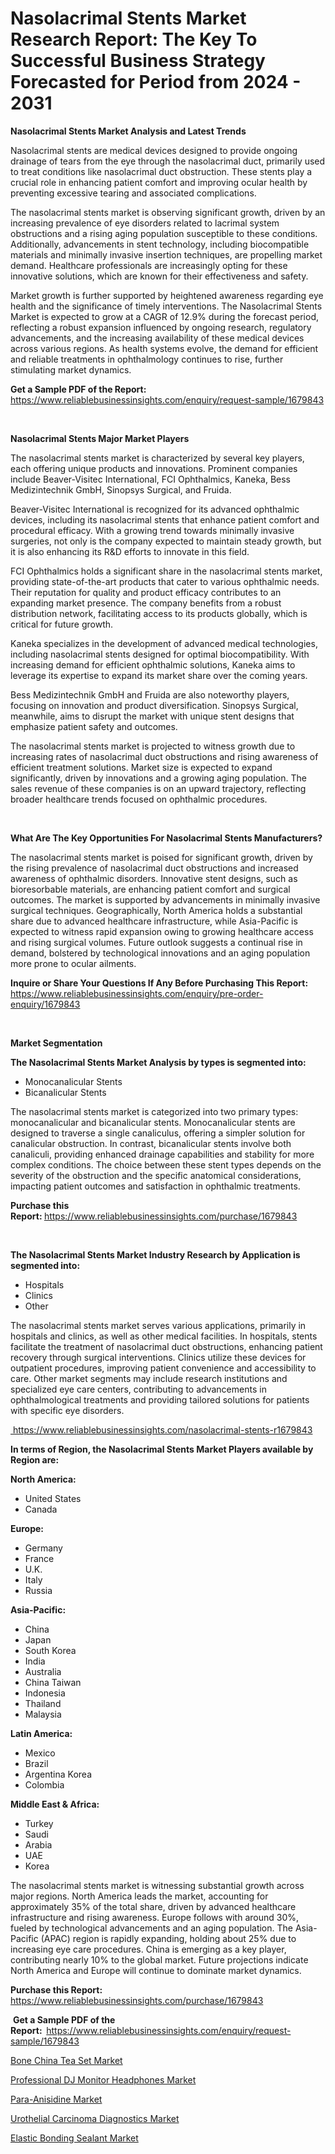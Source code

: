 <p><h1>Nasolacrimal Stents Market Research Report: The Key To Successful Business Strategy Forecasted for Period from 2024 - 2031</h1></p><p><strong>Nasolacrimal Stents Market Analysis and Latest Trends</strong></p>
<p><p>Nasolacrimal stents are medical devices designed to provide ongoing drainage of tears from the eye through the nasolacrimal duct, primarily used to treat conditions like nasolacrimal duct obstruction. These stents play a crucial role in enhancing patient comfort and improving ocular health by preventing excessive tearing and associated complications.</p><p>The nasolacrimal stents market is observing significant growth, driven by an increasing prevalence of eye disorders related to lacrimal system obstructions and a rising aging population susceptible to these conditions. Additionally, advancements in stent technology, including biocompatible materials and minimally invasive insertion techniques, are propelling market demand. Healthcare professionals are increasingly opting for these innovative solutions, which are known for their effectiveness and safety.</p><p>Market growth is further supported by heightened awareness regarding eye health and the significance of timely interventions. The Nasolacrimal Stents Market is expected to grow at a CAGR of 12.9% during the forecast period, reflecting a robust expansion influenced by ongoing research, regulatory advancements, and the increasing availability of these medical devices across various regions. As health systems evolve, the demand for efficient and reliable treatments in ophthalmology continues to rise, further stimulating market dynamics.</p></p>
<p><strong>Get a Sample PDF of the Report:&nbsp;</strong> <a href="https://www.reliablebusinessinsights.com/enquiry/request-sample/1679843?utm_campaign=62&utm_medium=2&utm_source=Github&utm_content=ia&utm_term=14102024&utm_id=nasolacrimal-stents">https://www.reliablebusinessinsights.com/enquiry/request-sample/1679843</a></p>
<p>&nbsp;</p>
<p><strong>Nasolacrimal Stents Major Market Players</strong></p>
<p><p>The nasolacrimal stents market is characterized by several key players, each offering unique products and innovations. Prominent companies include Beaver-Visitec International, FCI Ophthalmics, Kaneka, Bess Medizintechnik GmbH, Sinopsys Surgical, and Fruida.</p><p>Beaver-Visitec International is recognized for its advanced ophthalmic devices, including its nasolacrimal stents that enhance patient comfort and procedural efficacy. With a growing trend towards minimally invasive surgeries, not only is the company expected to maintain steady growth, but it is also enhancing its R&D efforts to innovate in this field.</p><p>FCI Ophthalmics holds a significant share in the nasolacrimal stents market, providing state-of-the-art products that cater to various ophthalmic needs. Their reputation for quality and product efficacy contributes to an expanding market presence. The company benefits from a robust distribution network, facilitating access to its products globally, which is critical for future growth.</p><p>Kaneka specializes in the development of advanced medical technologies, including nasolacrimal stents designed for optimal biocompatibility. With increasing demand for efficient ophthalmic solutions, Kaneka aims to leverage its expertise to expand its market share over the coming years.</p><p>Bess Medizintechnik GmbH and Fruida are also noteworthy players, focusing on innovation and product diversification. Sinopsys Surgical, meanwhile, aims to disrupt the market with unique stent designs that emphasize patient safety and outcomes.</p><p>The nasolacrimal stents market is projected to witness growth due to increasing rates of nasolacrimal duct obstructions and rising awareness of efficient treatment solutions. Market size is expected to expand significantly, driven by innovations and a growing aging population. The sales revenue of these companies is on an upward trajectory, reflecting broader healthcare trends focused on ophthalmic procedures.</p></p>
<p>&nbsp;</p>
<p><strong>What Are The Key Opportunities For Nasolacrimal Stents Manufacturers?</strong></p>
<p><p>The nasolacrimal stents market is poised for significant growth, driven by the rising prevalence of nasolacrimal duct obstructions and increased awareness of ophthalmic disorders. Innovative stent designs, such as bioresorbable materials, are enhancing patient comfort and surgical outcomes. The market is supported by advancements in minimally invasive surgical techniques. Geographically, North America holds a substantial share due to advanced healthcare infrastructure, while Asia-Pacific is expected to witness rapid expansion owing to growing healthcare access and rising surgical volumes. Future outlook suggests a continual rise in demand, bolstered by technological innovations and an aging population more prone to ocular ailments.</p></p>
<p><strong>Inquire or Share Your Questions If Any Before Purchasing This Report:</strong> <a href="https://www.reliablebusinessinsights.com/enquiry/pre-order-enquiry/1679843?utm_campaign=62&utm_medium=2&utm_source=Github&utm_content=ia&utm_term=14102024&utm_id=nasolacrimal-stents">https://www.reliablebusinessinsights.com/enquiry/pre-order-enquiry/1679843</a></p>
<p>&nbsp;</p>
<p><strong>Market Segmentation</strong></p>
<p><strong>The Nasolacrimal Stents Market Analysis by types is segmented into:</strong></p>
<p><ul><li>Monocanalicular Stents</li><li>Bicanalicular Stents</li></ul></p>
<p><p>The nasolacrimal stents market is categorized into two primary types: monocanalicular and bicanalicular stents. Monocanalicular stents are designed to traverse a single canaliculus, offering a simpler solution for canalicular obstruction. In contrast, bicanalicular stents involve both canaliculi, providing enhanced drainage capabilities and stability for more complex conditions. The choice between these stent types depends on the severity of the obstruction and the specific anatomical considerations, impacting patient outcomes and satisfaction in ophthalmic treatments.</p></p>
<p><strong>Purchase this Report:&nbsp;</strong><a href="https://www.reliablebusinessinsights.com/purchase/1679843?utm_campaign=62&utm_medium=2&utm_source=Github&utm_content=ia&utm_term=14102024&utm_id=nasolacrimal-stents">https://www.reliablebusinessinsights.com/purchase/1679843</a></p>
<p>&nbsp;</p>
<p><strong>The Nasolacrimal Stents Market Industry Research by Application is segmented into:</strong></p>
<p><ul><li>Hospitals</li><li>Clinics</li><li>Other</li></ul></p>
<p><p>The nasolacrimal stents market serves various applications, primarily in hospitals and clinics, as well as other medical facilities. In hospitals, stents facilitate the treatment of nasolacrimal duct obstructions, enhancing patient recovery through surgical interventions. Clinics utilize these devices for outpatient procedures, improving patient convenience and accessibility to care. Other market segments may include research institutions and specialized eye care centers, contributing to advancements in ophthalmological treatments and providing tailored solutions for patients with specific eye disorders.</p></p>
<p><a href="https://www.reliablebusinessinsights.com/nasolacrimal-stents-r1679843?utm_campaign=62&utm_medium=2&utm_source=Github&utm_content=ia&utm_term=14102024&utm_id=nasolacrimal-stents">&nbsp;https://www.reliablebusinessinsights.com/nasolacrimal-stents-r1679843</a></p>
<p><strong>In terms of Region, the Nasolacrimal Stents Market Players available by Region are:</strong></p>
<p>
    <p> <strong> North America: </strong>
        <ul>
            <li>United States</li>
            <li>Canada</li>
        </ul>
        </p> 
    <p> <strong> Europe: </strong>
        <ul>
            <li>Germany</li>
            <li>France</li>
            <li>U.K.</li>
            <li>Italy</li>
            <li>Russia</li>
        </ul>
        </p> 
    <p> <strong> Asia-Pacific: </strong>
        <ul>
            <li>China</li>
            <li>Japan</li>
            <li>South Korea</li>
            <li>India</li>
            <li>Australia</li>
            <li>China Taiwan</li>
            <li>Indonesia</li>
            <li>Thailand</li>
            <li>Malaysia</li>
        </ul>
        </p> 
    <p> <strong> Latin America: </strong>
        <ul>
            <li>Mexico</li>
            <li>Brazil</li>
            <li>Argentina Korea</li>
            <li>Colombia</li>
        </ul>
        </p> 
    <p> <strong> Middle East & Africa: </strong>
        <ul>
            <li>Turkey</li>
            <li>Saudi</li>
            <li>Arabia</li>
            <li>UAE</li>
            <li>Korea</li>
        </ul>
    </p>
    </p>
<p><p>The nasolacrimal stents market is witnessing substantial growth across major regions. North America leads the market, accounting for approximately 35% of the total share, driven by advanced healthcare infrastructure and rising awareness. Europe follows with around 30%, fueled by technological advancements and an aging population. The Asia-Pacific (APAC) region is rapidly expanding, holding about 25% due to increasing eye care procedures. China is emerging as a key player, contributing nearly 10% to the global market. Future projections indicate North America and Europe will continue to dominate market dynamics.</p></p>
<p><strong>Purchase this Report: </strong><a href="https://www.reliablebusinessinsights.com/purchase/1679843?utm_campaign=62&utm_medium=2&utm_source=Github&utm_content=ia&utm_term=14102024&utm_id=nasolacrimal-stents">https://www.reliablebusinessinsights.com/purchase/1679843</a></p>
<p>&nbsp;<strong>Get a Sample PDF of the Report:&nbsp;&nbsp;</strong><a href="https://www.reliablebusinessinsights.com/enquiry/request-sample/1679843?utm_campaign=62&utm_medium=2&utm_source=Github&utm_content=ia&utm_term=14102024&utm_id=nasolacrimal-stents">https://www.reliablebusinessinsights.com/enquiry/request-sample/1679843</a></p>
<p><strong></strong></p>
<p><p><a href="https://github.com/Annahawkins697/Market-Research-Report-List-1/blob/main/bone-china-tea-set-market.md?utm_campaign=62&utm_medium=2&utm_source=Github&utm_content=ia&utm_term=14102024&utm_id=nasolacrimal-stents">Bone China Tea Set Market</a></p><p><a href="https://github.com/MCGEE-CRANECaitlyn/Market-Research-Report-List-1/blob/main/professional-dj-monitor-headphones-market.md?utm_campaign=62&utm_medium=2&utm_source=Github&utm_content=ia&utm_term=14102024&utm_id=nasolacrimal-stents">Professional DJ Monitor Headphones Market</a></p><p><a href="https://www.linkedin.com/pulse/para-anisidine-industry-forecast-market-shifts-strategic-imperatives-zcuxf?utm_campaign=62&utm_medium=2&utm_source=Github&utm_content=ia&utm_term=14102024&utm_id=nasolacrimal-stents">Para-Anisidine Market</a></p><p><a href="https://www.linkedin.com/pulse/urothelial-carcinoma-diagnostics-market-indicators-size-regional-rxzsf?utm_campaign=62&utm_medium=2&utm_source=Github&utm_content=ia&utm_term=14102024&utm_id=nasolacrimal-stents">Urothelial Carcinoma Diagnostics Market</a></p><p><a href="https://www.linkedin.com/pulse/elastic-bonding-sealant-landscape-product-spectrum-market-wm6rf?utm_campaign=62&utm_medium=2&utm_source=Github&utm_content=ia&utm_term=14102024&utm_id=nasolacrimal-stents">Elastic Bonding Sealant Market</a></p></p>